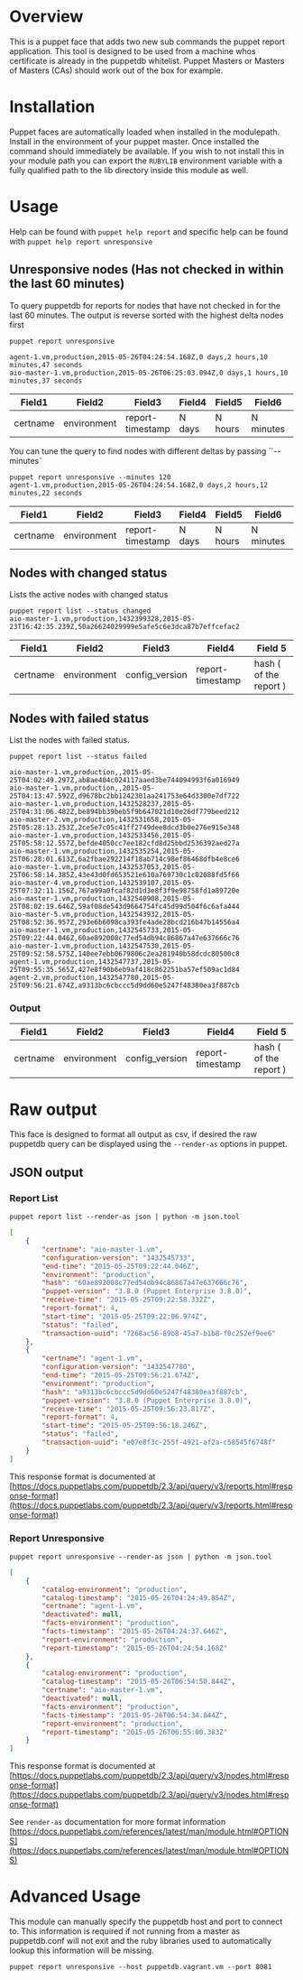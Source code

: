 # Overview

This is a puppet face that adds two new sub commands the puppet report application.
This tool is designed to be used from a machine whos certificate is already in the puppetdb whitelist.
Puppet Masters or Masters of Masters (CAs) should work out of the box for example.

# Installation
Puppet faces are automatically loaded when installed in the modulepath. Install in the environment of
your puppet master. Once installed the command should immediately be available. If you wish to not install
this in your module path you can export the `RUBYLIB` environment variable with a fully qualified path to
the lib directory inside this module as well.

# Usage

Help can be found with `puppet help report` and specific help can be found with `puppet help report unresponsive`

## Unresponsive nodes (Has not checked in within the last 60 minutes)

To query puppetdb for reports for nodes that have not checked in for the last 60 minutes.
The output is reverse sorted with the highest delta nodes first
```shell
puppet report unresponsive
```
```shell
agent-1.vm,production,2015-05-26T04:24:54.168Z,0 days,2 hours,10 minutes,47 seconds
aio-master-1.vm,production,2015-05-26T06:25:03.094Z,0 days,1 hours,10 minutes,37 seconds
```

| Field1   | Field2      | Field3           | Field4 | Field5  | Field6    | Field7    |
| -------- | ----------- | ---------------- | ------ |-------- | --------- |---------  |
| certname | environment | report-timestamp | N days | N hours | N minutes | N seconds |

You can tune the query to find nodes with different deltas by passing ``--minutes`

```shell
puppet report unresponsive --minutes 120
agent-1.vm,production,2015-05-26T04:24:54.168Z,0 days,2 hours,12 minutes,22 seconds
```
| Field1   | Field2      | Field3           | Field4 | Field5  | Field6    | Field7    |
| -------- | ----------- | ---------------- | ------ |-------- | --------- |---------  |
| certname | environment | report-timestamp | N days | N hours | N minutes | N seconds |

## Nodes with changed status 
Lists the active nodes with changed status
```
puppet report list --status changed
aio-master-1.vm,production,1432399328,2015-05-23T16:42:35.239Z,50a26624029999e5afe5c6e3dca87b7effcefac2
```
| Field1   | Field2      | Field3         | Field4           | Field 5                |
| -------- | ----------- | -------------- | ---------------- | ---------------------- |
| certname | environment | config_version | report-timestamp | hash ( of the report ) |


## Nodes with failed status

List the nodes with failed status.

```shell
puppet report list --status failed
```
```shell
aio-master-1.vm,production,,2015-05-25T04:02:49.297Z,ab8ae404c024117aaed3be744094993f6a016949
aio-master-1.vm,production,,2015-05-25T04:13:47.592Z,d9678bc2bb1242301aa241753e64d3300e7df722
aio-master-1.vm,production,1432528237,2015-05-25T04:31:06.482Z,be894bb39beb5f9b647021d10e26df779beed212
aio-master-2.vm,production,1432531658,2015-05-25T05:28:13.253Z,2ce5e7c05c41ff2749dee8dcd3b0e276e915e348
aio-master-1.vm,production,1432533456,2015-05-25T05:58:12.557Z,befde4050cc7ee182cfd8d25bbd2536392aed27a
aio-master-1.vm,production,1432535254,2015-05-25T06:28:01.613Z,6a2fbae292214f18ab714c98ef86468dfb4e8ce6
aio-master-1.vm,production,1432537053,2015-05-25T06:58:14.385Z,43e43d0fd653521e610a769730c1c02088fd5f66
aio-master-4.vm,production,1432539107,2015-05-25T07:32:11.156Z,767a99a0fcaf82d1d3e8f3f9e98758fd1a89720e
aio-master-1.vm,production,1432540908,2015-05-25T08:02:19.646Z,59af08de543d9664754fc45d99d504f6c6afa444
aio-master-5.vm,production,1432543932,2015-05-25T08:52:36.957Z,293e6b6098ca393fe4ade28bcd216b47b14556a4
aio-master-1.vm,production,1432545733,2015-05-25T09:22:44.046Z,60ae892008c77ed54db94c86867a47e637666c76
aio-master-1.vm,production,1432547530,2015-05-25T09:52:58.575Z,140ee7ebb0679806c2ea281940b58dcdc80500c8
agent-1.vm,production,1432547737,2015-05-25T09:55:35.565Z,427e8f90b6eb9af418c862251ba57ef509ac1d84
agent-2.vm,production,1432547780,2015-05-25T09:56:21.674Z,a9313bc6cbccc5d9dd60e5247f48380ea3f887cb
```
### Output


| Field1   | Field2      | Field3         | Field4           | Field 5                |
| -------- | ----------- | -------------- | ---------------- | ---------------------- |
| certname | environment | config_version | report-timestamp | hash ( of the report ) |



# Raw output

This face is designed to format all output as csv, if desired the raw puppetdb query can be displayed using the `--render-as`
options in puppet.


## JSON output

### Report List

```shell
puppet report list --render-as json | python -m json.tool
```
```json
[
    {
        "certname": "aio-master-1.vm", 
        "configuration-version": "1432545733", 
        "end-time": "2015-05-25T09:22:44.046Z", 
        "environment": "production", 
        "hash": "60ae892008c77ed54db94c86867a47e637666c76", 
        "puppet-version": "3.8.0 (Puppet Enterprise 3.8.0)", 
        "receive-time": "2015-05-25T09:22:58.332Z", 
        "report-format": 4, 
        "start-time": "2015-05-25T09:22:06.974Z", 
        "status": "failed", 
        "transaction-uuid": "7268ac56-89b8-45a7-b1b8-f0c252ef9ee6"
    }, 
    {
        "certname": "agent-1.vm", 
        "configuration-version": "1432547780", 
        "end-time": "2015-05-25T09:56:21.674Z", 
        "environment": "production", 
        "hash": "a9313bc6cbccc5d9dd60e5247f48380ea3f887cb", 
        "puppet-version": "3.8.0 (Puppet Enterprise 3.8.0)", 
        "receive-time": "2015-05-25T09:56:23.817Z", 
        "report-format": 4, 
        "start-time": "2015-05-25T09:56:18.246Z", 
        "status": "failed", 
        "transaction-uuid": "e07e8f3c-255f-4921-af2a-c58545f6748f"
    }
]
```
This response format is documented at [https://docs.puppetlabs.com/puppetdb/2.3/api/query/v3/reports.html#response-format](https://docs.puppetlabs.com/puppetdb/2.3/api/query/v3/reports.html#response-format)

### Report Unresponsive

```shell
puppet report unresponsive --render-as json | python -m json.tool
```
```json
[
    {
        "catalog-environment": "production", 
        "catalog-timestamp": "2015-05-26T04:24:49.854Z", 
        "certname": "agent-1.vm", 
        "deactivated": null, 
        "facts-environment": "production", 
        "facts-timestamp": "2015-05-26T04:24:37.646Z", 
        "report-environment": "production", 
        "report-timestamp": "2015-05-26T04:24:54.168Z"
    }, 
    {
        "catalog-environment": "production", 
        "catalog-timestamp": "2015-05-26T06:54:50.844Z", 
        "certname": "aio-master-1.vm", 
        "deactivated": null, 
        "facts-environment": "production", 
        "facts-timestamp": "2015-05-26T06:54:34.844Z", 
        "report-environment": "production", 
        "report-timestamp": "2015-05-26T06:55:00.383Z"
    }
]
```

This response format is documented at [https://docs.puppetlabs.com/puppetdb/2.3/api/query/v3/nodes.html#response-format](https://docs.puppetlabs.com/puppetdb/2.3/api/query/v3/nodes.html#response-format)


See `render-as` documentation for more format information [https://docs.puppetlabs.com/references/latest/man/module.html#OPTIONS](https://docs.puppetlabs.com/references/latest/man/module.html#OPTIONS)

# Advanced Usage
This module can manually specify the puppetdb host and port to connect to.
This information is required if not running from a master as puppetdb.conf will not exit and the ruby libraries used to
automatically lookup this information will be missing.
```shell
puppet report unresponsive --host puppetdb.vagrant.vm --port 8081
```

